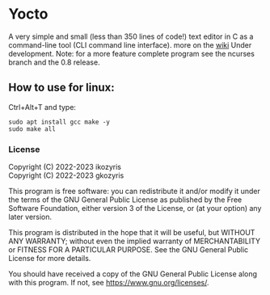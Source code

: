 # Yocto
A very simple and small (less than 350 lines of code!) text editor in C as a command-line tool (CLI command line interface). more on the [wiki](https://github.com/ikozyris/yocto/wiki)
Under development.
Note: for a more feature complete program see the ncurses branch and the 0.8 release.

## How to use for linux:
Ctrl+Alt+T and type:
```
sudo apt install gcc make -y 
sudo make all
```

### License

Copyright (C) 2022-2023  ikozyris<br>
Copyright (C) 2022-2023  gkozyris

This program is free software: you can redistribute it and/or modify
it under the terms of the GNU General Public License as published by
the Free Software Foundation, either version 3 of the License, or
(at your option) any later version.

This program is distributed in the hope that it will be useful,
but WITHOUT ANY WARRANTY; without even the implied warranty of
MERCHANTABILITY or FITNESS FOR A PARTICULAR PURPOSE.  See the
GNU General Public License for more details.

You should have received a copy of the GNU General Public License
along with this program.  If not, see <https://www.gnu.org/licenses/>.

